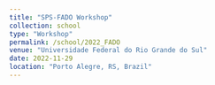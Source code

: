 ```yaml
---
title: "SPS-FADO Workshop"
collection: school
type: "Workshop"
permalink: /school/2022_FADO
venue: "Universidade Federal do Rio Grande do Sul"
date: 2022-11-29
location: "Porto Alegre, RS, Brazil"
---
```

